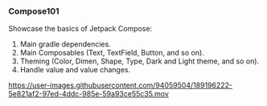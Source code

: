 ### Compose101

Showcase the basics of Jetpack Compose:

1. Main gradle dependencies.
2. Main Composables (Text, TextField, Button, and so on).
3. Theming (Color, Dimen, Shape, Type, Dark and Light theme, and so on).
4. Handle value and value changes.

https://user-images.githubusercontent.com/94059504/189196222-5e821af2-97ed-4ddc-985e-59a93ce55c35.mov
